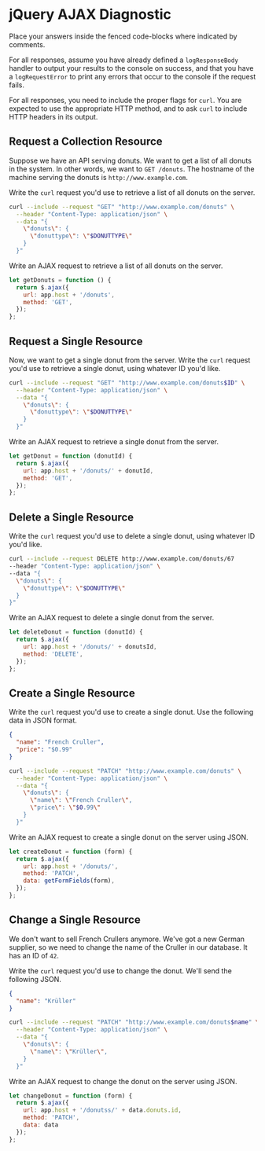 # jQuery AJAX Diagnostic

Place your answers inside the fenced code-blocks where indicated by comments.

For all responses,  assume you have already defined a `logResponseBody` handler
to output your results to the console on success, and that you have a
`logRequestError` to print any errors that occur to the console if the request
fails.

For all responses, you need to include the proper flags for `curl`. You are
expected to use the appropriate HTTP method, and to ask `curl` to include HTTP
headers in its output.

## Request a Collection Resource

Suppose we have an API serving donuts. We want to get a list of all donuts in
the system. In other words, we want to `GET /donuts`. The hostname of the
machine serving the donuts is `http://www.example.com`.

Write the `curl` request you'd use to retrieve a list of all donuts on the
server.

```sh
curl --include --request "GET" "http://www.example.com/donuts" \
  --header "Content-Type: application/json" \
  --data "{
    \"donuts\": {
      \"donuttype\": \"$DONUTTYPE\"
    }
  }"
```

Write an AJAX request to retrieve a list of all donuts on the server.

```js
let getDonuts = function () {
  return $.ajax({
    url: app.host + '/donuts',
    method: 'GET',
  });
};
```

## Request a Single Resource

Now, we want to get a single donut from the server. Write the `curl` request
you'd use to retrieve a single donut, using whatever ID you'd like.

```sh
curl --include --request "GET" "http://www.example.com/donuts$ID" \
  --header "Content-Type: application/json" \
  --data "{
    \"donuts\": {
      \"donuttype\": \"$DONUTTYPE\"
    }
  }"
```

Write an AJAX request to retrieve a single donut from the server.

```js
let getDonut = function (donutId) {
  return $.ajax({
    url: app.host + '/donuts/' + donutId,
    method: 'GET',
  });
};

```

## Delete a Single Resource

Write the `curl` request you'd use to delete a single donut, using whatever ID
you'd like.

```sh
curl --include --request DELETE http://www.example.com/donuts/67
--header "Content-Type: application/json" \
--data "{
  \"donuts\": {
    \"donuttype\": \"$DONUTTYPE\"
  }
}"
```

Write an AJAX request to delete a single donut from the server.

```js
let deleteDonut = function (donutId) {
  return $.ajax({
    url: app.host + '/donuts/' + donutsId,
    method: 'DELETE',
  });
};

```

## Create a Single Resource

Write the `curl` request you'd use to create a single donut. Use the following
data in JSON format.

```json
{
  "name": "French Cruller",
  "price": "$0.99"
}
```

```sh
curl --include --request "PATCH" "http://www.example.com/donuts" \
  --header "Content-Type: application/json" \
  --data "{
    \"donuts\": {
      \"name\": \"French Cruller\",
      \"price\": \"$0.99\"
    }
  }"

```

Write an AJAX request to create a single donut on the server using JSON.

```js
let createDonut = function (form) {
  return $.ajax({
    url: app.host + '/donuts/',
    method: 'PATCH',
    data: getFormFields(form),
  });
};
```

## Change a Single Resource

We don't want to sell French Crullers anymore. We've got a new German supplier,
so we need to change the name of the Cruller in our database. It has an ID of
`42`.

Write the `curl` request you'd use to change the donut. We'll send the following
JSON.

```json
{
  "name": "Krüller"
}
```

```sh
curl --include --request "PATCH" "http://www.example.com/donuts$name" \
  --header "Content-Type: application/json" \
  --data "{
    \"donuts\": {
      \"name\": \"Krüller\",
    }
  }"
```

Write an AJAX request to change the donut on the server using JSON.

```js
let changeDonut = function (form) {
  return $.ajax({
    url: app.host + '/donutss/' + data.donuts.id,
    method: 'PATCH',
    data: data
  });
};
```
